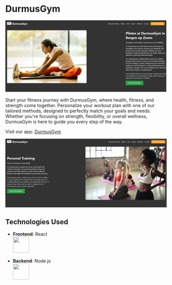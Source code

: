 # DurmusGym

![DurmusGym Logo](client/public/pilates.png)

Start your fitness journey with DurmusGym, where health, fitness, and strength come together. Personalize your workout plan with one of our tailored methods, designed to perfectly match your goals and needs. Whether you're focusing on strength, flexibility, or overall wellness, DurmusGym is here to guide you every step of the way.

Visit our app: [DurmusGym](https://durmusgym.onrender.com/)

![Personal Training](client/public/personaltraining.png)

## Technologies Used
- **Frontend**: React  
  <img src="https://upload.wikimedia.org/wikipedia/commons/a/a7/React-icon.svg" width="50" height="50" />

- **Backend**: Node.js  
  <img src="https://cdn.jsdelivr.net/gh/devicons/devicon/icons/nodejs/nodejs-original.svg" width="50" height="50" />
